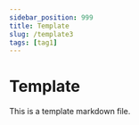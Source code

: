 ```yaml
---
sidebar_position: 999
title: Template
slug: /template3
tags: [tag1]
---
```


# Template

This is a template markdown file.